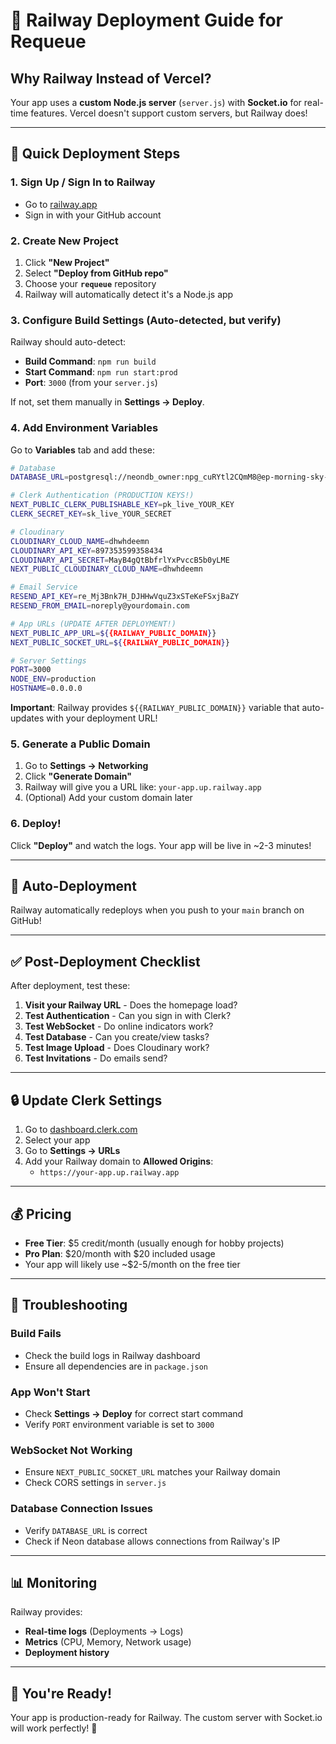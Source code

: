 # 🚂 Railway Deployment Guide for Requeue

## Why Railway Instead of Vercel?

Your app uses a **custom Node.js server** (`server.js`) with **Socket.io** for real-time features. Vercel doesn't support custom servers, but Railway does!

---

## 🚀 Quick Deployment Steps

### 1. **Sign Up / Sign In to Railway**
- Go to [railway.app](https://railway.app)
- Sign in with your GitHub account

### 2. **Create New Project**
1. Click **"New Project"**
2. Select **"Deploy from GitHub repo"**
3. Choose your **`requeue`** repository
4. Railway will automatically detect it's a Node.js app

### 3. **Configure Build Settings** (Auto-detected, but verify)

Railway should auto-detect:
- **Build Command**: `npm run build`
- **Start Command**: `npm run start:prod`
- **Port**: `3000` (from your `server.js`)

If not, set them manually in **Settings → Deploy**.

### 4. **Add Environment Variables**

Go to **Variables** tab and add these:

```bash
# Database
DATABASE_URL=postgresql://neondb_owner:npg_cuRYtl2CQmM8@ep-morning-sky-adh7jv7y-pooler.c-2.us-east-1.aws.neon.tech/neondb?sslmode=require&channel_binding=require

# Clerk Authentication (PRODUCTION KEYS!)
NEXT_PUBLIC_CLERK_PUBLISHABLE_KEY=pk_live_YOUR_KEY
CLERK_SECRET_KEY=sk_live_YOUR_SECRET

# Cloudinary
CLOUDINARY_CLOUD_NAME=dhwhdeemn
CLOUDINARY_API_KEY=897353599358434
CLOUDINARY_API_SECRET=MayB4gQtBbfrlYxPvccB5b0yLME
NEXT_PUBLIC_CLOUDINARY_CLOUD_NAME=dhwhdeemn

# Email Service
RESEND_API_KEY=re_Mj3Bnk7H_DJHHwVquZ3xSTeKeFSxjBaZY
RESEND_FROM_EMAIL=noreply@yourdomain.com

# App URLs (UPDATE AFTER DEPLOYMENT!)
NEXT_PUBLIC_APP_URL=${{RAILWAY_PUBLIC_DOMAIN}}
NEXT_PUBLIC_SOCKET_URL=${{RAILWAY_PUBLIC_DOMAIN}}

# Server Settings
PORT=3000
NODE_ENV=production
HOSTNAME=0.0.0.0
```

**Important**: Railway provides `${{RAILWAY_PUBLIC_DOMAIN}}` variable that auto-updates with your deployment URL!

### 5. **Generate a Public Domain**

1. Go to **Settings → Networking**
2. Click **"Generate Domain"**
3. Railway will give you a URL like: `your-app.up.railway.app`
4. (Optional) Add your custom domain later

### 6. **Deploy!**

Click **"Deploy"** and watch the logs. Your app will be live in ~2-3 minutes!

---

## 🔄 Auto-Deployment

Railway automatically redeploys when you push to your `main` branch on GitHub!

---

## ✅ Post-Deployment Checklist

After deployment, test these:

1. **Visit your Railway URL** - Does the homepage load?
2. **Test Authentication** - Can you sign in with Clerk?
3. **Test WebSocket** - Do online indicators work?
4. **Test Database** - Can you create/view tasks?
5. **Test Image Upload** - Does Cloudinary work?
6. **Test Invitations** - Do emails send?

---

## 🔒 Update Clerk Settings

1. Go to [dashboard.clerk.com](https://dashboard.clerk.com)
2. Select your app
3. Go to **Settings → URLs**
4. Add your Railway domain to **Allowed Origins**:
   - `https://your-app.up.railway.app`

---

## 💰 Pricing

- **Free Tier**: $5 credit/month (usually enough for hobby projects)
- **Pro Plan**: $20/month with $20 included usage
- Your app will likely use ~$2-5/month on the free tier

---

## 🐛 Troubleshooting

### Build Fails
- Check the build logs in Railway dashboard
- Ensure all dependencies are in `package.json`

### App Won't Start
- Check **Settings → Deploy** for correct start command
- Verify `PORT` environment variable is set to `3000`

### WebSocket Not Working
- Ensure `NEXT_PUBLIC_SOCKET_URL` matches your Railway domain
- Check CORS settings in `server.js`

### Database Connection Issues
- Verify `DATABASE_URL` is correct
- Check if Neon database allows connections from Railway's IP

---

## 📊 Monitoring

Railway provides:
- **Real-time logs** (Deployments → Logs)
- **Metrics** (CPU, Memory, Network usage)
- **Deployment history**

---

## 🎯 You're Ready!

Your app is production-ready for Railway. The custom server with Socket.io will work perfectly! 🚀

